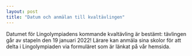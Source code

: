```yaml
---
layout: post
title: "Datum och anmälan till kvaltävlingen"
---
```


Datumet för Lingolympiadens kommande kvaltävling är bestämt: tävlingen går av stapeln den 19 januari 2022! Lärare kan anmäla sina skolor för att delta i Lingolympiaden via formuläret som är länkat på vår hemsida.